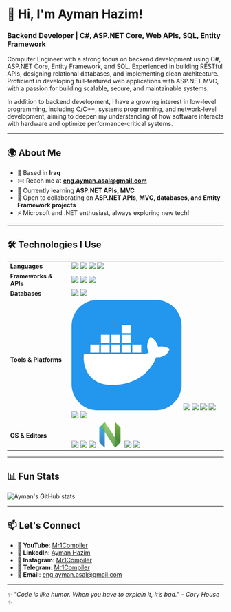 # 👋 Hi, I'm Ayman Hazim!

### Backend Developer | C#, ASP.NET Core, Web APIs, SQL, Entity Framework

Computer Engineer with a strong focus on backend development using C#, ASP.NET Core, Entity Framework, and SQL. Experienced in building RESTful APIs, designing relational databases, and implementing clean architecture. Proficient in developing full-featured web applications with ASP.NET MVC, with a passion for building scalable, secure, and maintainable systems.

In addition to backend development, I have a growing interest in low-level programming, including C/C++, systems programming, and network-level development, aiming to deepen my understanding of how software interacts with hardware and optimize performance-critical systems.

---

## 🌍 About Me

- 📍 Based in **Iraq**
- ✉️ Reach me at **[eng.ayman.asal@gmail.com](mailto:eng.ayman.asal@gmail.com)**
- 🧠 Currently learning **ASP.NET APIs, MVC**
- 🤝 Open to collaborating on **ASP.NET APIs, MVC, databases, and Entity Framework projects**
- ⚡ Microsoft and .NET enthusiast, always exploring new tech!

---

## 🛠️ Technologies I Use

<div align="center">

<table>
  <tr>
    <td><strong>Languages</strong></td>
    <td>
      <img src="https://cdn.jsdelivr.net/gh/devicons/devicon/icons/csharp/csharp-original.svg" width="60"/>
      <img src="https://cdn.jsdelivr.net/gh/devicons/devicon/icons/cplusplus/cplusplus-original.svg" width="60"/>
      <img src="https://cdn.jsdelivr.net/gh/devicons/devicon/icons/c/c-original.svg" width="60"/>
      <img src="https://cdn.jsdelivr.net/gh/devicons/devicon/icons/javascript/javascript-original.svg" width="60"/>
    </td>
  </tr>
  <tr>
    <td><strong>Frameworks & APIs</strong></td>
    <td>
      <img src="https://cdn.jsdelivr.net/gh/devicons/devicon/icons/dotnetcore/dotnetcore-original.svg" width="60"/>
      <img src="https://img.icons8.com/color/48/api.png" width="60"/>
      <img src="https://cdn.jsdelivr.net/gh/devicons/devicon/icons/postman/postman-original.svg" width="60"/>
    </td>
  </tr>
  <tr>
    <td><strong>Databases</strong></td>
    <td>
      <img src="https://cdn.jsdelivr.net/gh/devicons/devicon/icons/microsoftsqlserver/microsoftsqlserver-plain.svg" width="60"/>
      <img src="https://cdn.jsdelivr.net/gh/devicons/devicon/icons/postgresql/postgresql-original.svg" width="60"/>
    </td>
  </tr>
  <tr>
  <td><strong>Tools & Platforms</strong></td>
  <td>
<svg xmlns="http://www.w3.org/2000/svg" width="256" height="256" fill="none" viewBox="0 0 256 256"><rect width="256" height="256" fill="#2396ED" rx="60"/><path fill="#fff" d="M141.187 122.123H161.904V103.379H141.187V122.123ZM116.525 122.123H137.241V103.379H116.525V122.123ZM92.3554 122.123H113.072V103.379H92.3554V122.123ZM68.1859 122.123H88.4093V103.379H68.1859V122.123ZM43.5233 122.123H64.2399V103.379H43.5233V122.123ZM68.1859 99.4333H88.4093V80.6896H68.1859V99.4333ZM92.3554 99.4333H113.072V80.6896H92.3554V99.4333ZM116.525 99.4333H137.241V80.6896H116.525V99.4333ZM116.525 76.7436H137.241V58H116.525V76.7436ZM228 113.738C228 113.738 219.121 105.352 200.871 108.312C198.898 94.0075 183.607 85.6222 183.607 85.6222C183.607 85.6222 169.303 102.886 179.661 122.123C176.702 123.603 171.769 125.576 164.37 125.576H28.7257C26.2594 134.948 26.2594 197.097 94.3284 197.097C143.16 197.097 179.661 174.408 196.925 132.974C222.574 134.948 228 113.738 228 113.738Z"/></svg>    <img src="https://cdn.jsdelivr.net/gh/devicons/devicon/icons/windows8/windows8-original.svg" width="60"/>
    <img src="https://cdn.jsdelivr.net/gh/devicons/devicon/icons/html5/html5-original.svg" width="60"/>
    <img src="https://cdn.jsdelivr.net/gh/devicons/devicon/icons/css3/css3-original.svg" width="60"/>
    <img src="https://cdn.jsdelivr.net/gh/devicons/devicon/icons/visualstudio/visualstudio-plain.svg" width="60"/>
    <img src="https://cdn.jsdelivr.net/gh/devicons/devicon/icons/git/git-original.svg" width="60"/>
    <img src="https://cdn.jsdelivr.net/gh/devicons/devicon/icons/github/github-original.svg" width="60"/>
  </td>
</tr>
    <td><strong>OS & Editors</strong></td>
    <td>
      <img src="https://cdn.jsdelivr.net/gh/devicons/devicon/icons/linux/linux-original.svg" width="60"/>
      <img src="https://cdn.jsdelivr.net/gh/devicons/devicon/icons/ubuntu/ubuntu-plain.svg" width="60"/>
      <img src="https://cdn.jsdelivr.net/gh/devicons/devicon/icons/vim/vim-original.svg" width="60"/>
      <img src="https://raw.githubusercontent.com/devicons/devicon/master/icons/neovim/neovim-original.svg" width="60"/>
      <img src="https://cdn.jsdelivr.net/gh/devicons/devicon/icons/vscode/vscode-original.svg" width="60"/>
      <img src="https://cdn.jsdelivr.net/gh/devicons/devicon/icons/rider/rider-original.svg" width="60"/>
    </td>
  </tr>
</table>


</div>

---

## 📊 Fun Stats

![Ayman's GitHub stats](https://github-readme-stats.vercel.app/api?username=mr1compiler&show_icons=true&theme=tokyonight&hide_border=true)

---

## 📫 Let's Connect

- 🎥 **YouTube**: [Mr1Compiler](https://www.youtube.com/@Mr1Compiler) 
- 💼 **LinkedIn**: [Ayman Hazim](https://www.linkedin.com/in/ayman-hazim-a8219b327/)  
- 📸 **Instagram**: [Mr1Compiler](https://instagram.com/mr1compiler)  
- 💬 **Telegram**: [Mr1Compiler](https://t.me/mr1compiler) 
- 📧 **Email**: [eng.ayman.asal@gmail.com](mailto:eng.ayman.asal@gmail.com)  

---

_✨ "Code is like humor. When you have to explain it, it’s bad." – Cory House ✨_
